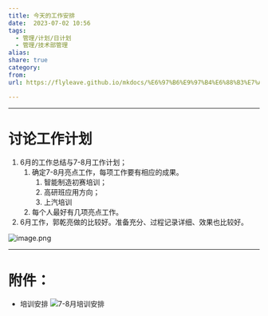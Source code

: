 ```yaml
---
title: 今天的工作安排
date:  2023-07-02 10:56
tags:
  - 管理/计划/日计划
  - 管理/技术部管理
alias: 
share: true 
category: 
from: 
url: https://flyleave.github.io/mkdocs/%E6%97%B6%E9%97%B4%E6%88%B3%E7%AC%94%E8%AE%B0/202307021055-%E4%B8%83%E5%85%AB%E6%9C%88%E5%B7%A5%E4%BD%9C%E8%AE%A1%E5%88%92%E8%AE%A8%E8%AE%BA

---
```


---

# 讨论工作计划

1. 6月的工作总结与7-8月工作计划； 
	1. 确定7-8月亮点工作，每项工作要有相应的成果。
		1. 智能制造初赛培训；
		2. 高研班应用方向； 
		3. 上汽培训 
	2. 每个人最好有几项亮点工作。 
2. 6月工作，郭乾亮做的比较好。准备充分、过程记录详细、效果也比较好。 

![image.png](https://s2.loli.net/2023/07/02/pKOx5YMgQU673EL.png)


--- 

# 附件： 
* 培训安排
![7-8月培训安排](https://s2.loli.net/2023/07/02/6cX74n5KCDWfph3.png)
